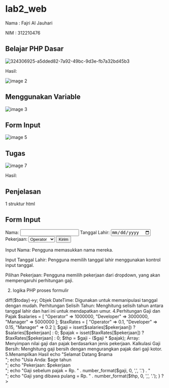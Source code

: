 # lab2_web

Nama : Fajri Al Jauhari

NIM  : 312210476

## Belajar PHP Dasar
![324306925-a5dded82-7a92-49bc-9d3e-fb7a32bd45b3](https://github.com/allfazri2001/lab2_web/assets/167978131/deff4bf8-2bd7-4e69-b79d-aea6a93c916e)



Hasil:

![image 2](https://github.com/allfazri2001/lab2_web/assets/167978131/fcc89a04-c7b6-463d-b598-e245f41a9f9c)




## Menggunakan Variable
![image 3](https://github.com/allfazri2001/lab2_web/assets/167978131/6716736e-9d0e-4e06-bad8-fa2140f2f3dc)


## Form Input
![image 5](https://github.com/allfazri2001/lab2_web/assets/167978131/858125e5-9217-4962-8896-8a6cb29498d0)


## Tugas
![image 7](https://github.com/allfazri2001/lab2_web/assets/167978131/4bcfdc02-15f5-4845-97d3-9c4a0d9171d0)


Hasil:






## Penjelasan

1 struktur html 

<!DOCTYPE html>
<html lang="en">
<head>
    <meta charset="UTF-8">
    <title>PHP Dasar</title>
</head>
<body>
    <h2>Form Input</h2>
    <form method="post">
        <label>Nama: </label>
        <input type="text" name="nama">
        <label>Tanggal Lahir: </label>
        <input type="date" name="tanggal_lahir">
        <label>Pekerjaan: </label>
        <select name="pekerjaan">
            <option value="Operator">Operator</option>
            <option value="Developer">Developer</option>
            <option value="Manager">Manager</option>
        </select>
        <input type="submit" value="Kirim">
    </form>

Input Nama: Pengguna memasukkan nama mereka.

Input Tanggal Lahir: Pengguna memilih tanggal lahir menggunakan kontrol input tanggal.

Pilihan Pekerjaan: Pengguna memilih pekerjaan dari dropdown, yang akan mempengaruhi perhitungan gaji.

2. logika PHP proses formulir

<?php
if ($_SERVER["REQUEST_METHOD"] == "POST" && isset($_POST['nama']) && isset($_POST['tanggal_lahir']) && isset($_POST['pekerjaan'])) {
    $nama = htmlspecialchars($_POST['nama']);
    $tanggal_lahir = $_POST['tanggal_lahir'];
    $pekerjaan = $_POST['pekerjaan'];


Pengecekan Metode dan Data: Memeriksa apakah formulir telah dikirim menggunakan metode POST dan semua data yang diperlukan ada.

Sanitisasi Input: Fungsi htmlspecialchars digunakan untuk menghindari serangan XSS (Cross-Site Scripting) dengan membersihkan input nama dari tag HTML atau karakter khusus.


3. kalkulasi umur

    $birthdate = new DateTime($tanggal_lahir);
    $today = new DateTime('today');
    $age = $birthdate->diff($today)->y;

Objek DateTime: Digunakan untuk memanipulasi tanggal dengan mudah.

Perhitungan Selisih Tahun: Menghitung selisih tahun antara tanggal lahir dan hari ini untuk mendapatkan umur.

4.Perhitungan Gaji dan Pajak  

    $salaries = [
        "Operator" => 1000000,
        "Developer" => 3000000,
        "Manager" => 5000000
    ];
    $taxRates = [
        "Operator" => 0.1,
        "Developer" => 0.15,
        "Manager" => 0.2
    ];
    $gaji = isset($salaries[$pekerjaan]) ? $salaries[$pekerjaan] : 0;
    $pajak = isset($taxRates[$pekerjaan]) ? $taxRates[$pekerjaan] : 0;
    $thp = $gaji - ($gaji * $pajak);


Array: Menyimpan nilai gaji dan pajak berdasarkan jenis pekerjaan.

Kalkulasi Gaji Bersih: Menghitung gaji bersih dengan mengurangkan pajak dari gaji kotor.

5.Menampilkan Hasil

    echo "Selamat Datang $nama<br>";
    echo "Usia Anda: $age tahun<br>";
    echo "Pekerjaan: $pekerjaan<br>";
    echo "Gaji sebelum pajak = Rp. " . number_format($gaji, 0, ',', '.') . "<br>";
    echo "Gaji yang dibawa pulang = Rp. " . number_format($thp, 0, ',', '.');
}
?>
</body>
</html>


